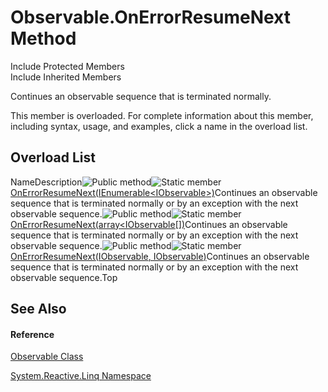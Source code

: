 # Observable.OnErrorResumeNext Method

Include Protected Members  
Include Inherited Members

Continues an observable sequence that is terminated normally.

This member is overloaded. For complete information about this member, including syntax, usage, and examples, click a name in the overload list.

## Overload List

NameDescription![Public method](images\Hh303103.pubmethod(en-us,VS.103).gif "Public method")![Static member](images\Hh244319.static(en-us,VS.103).gif "Static member")[OnErrorResumeNext<TSource>(IEnumerable<IObservable<TSource>>)](https://msdn.microsoft.com/en-us/library/m:system.reactive.linq.observable.onerrorresumenext%60%601(system.collections.generic.ienumerable%7bsystem.iobservable%7b%60%600%7d%7d)(v=VS.103))Continues an observable sequence that is terminated normally or by an exception with the next observable sequence.![Public method](images\Hh303103.pubmethod(en-us,VS.103).gif "Public method")![Static member](images\Hh244319.static(en-us,VS.103).gif "Static member")[OnErrorResumeNext<TSource>(array<IObservable<TSource>[])](https://msdn.microsoft.com/en-us/library/m:system.reactive.linq.observable.onerrorresumenext%60%601(system.iobservable%7b%60%600%7d%5b%5d)(v=VS.103))Continues an observable sequence that is terminated normally or by an exception with the next observable sequence.![Public method](images\Hh303103.pubmethod(en-us,VS.103).gif "Public method")![Static member](images\Hh244319.static(en-us,VS.103).gif "Static member")[OnErrorResumeNext<TSource>(IObservable<TSource>, IObservable<TSource>)](https://msdn.microsoft.com/en-us/library/m:system.reactive.linq.observable.onerrorresumenext%60%601(system.iobservable%7b%60%600%7d%2csystem.iobservable%7b%60%600%7d)(v=VS.103))Continues an observable sequence that is terminated normally or by an exception with the next observable sequence.Top

## See Also

#### Reference

[Observable Class](Observable\Observable.md)

[System.Reactive.Linq Namespace](System.Reactive.Linq\System.Reactive.Linq.md)




